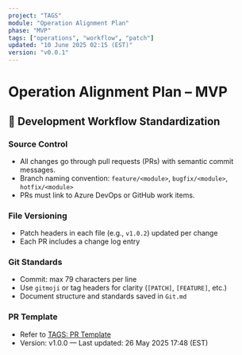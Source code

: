 ```yaml
---
project: "TAGS"
module: "Operation Alignment Plan"
phase: "MVP"
tags: ["operations", "workflow", "patch"]
updated: "10 June 2025 02:15 (EST)"
version: "v0.0.1"
---
```


# Operation Alignment Plan – MVP
<!-- PATCHED v0.5.40 docs/TAGS-Operation-Alignment-Plan.md — add patch headers -->


## 🔁 Development Workflow Standardization

### Source Control
- All changes go through pull requests (PRs) with semantic commit messages.
- Branch naming convention: `feature/<module>`, `bugfix/<module>`, `hotfix/<module>`
- PRs must link to Azure DevOps or GitHub work items.

### File Versioning
- Patch headers in each file (e.g., `v1.0.2`) updated per change
- Each PR includes a change log entry

### Git Standards
- Commit: max 79 characters per line
- Use `gitmoji` or tag headers for clarity (`[PATCH]`, `[FEATURE]`, etc.)
- Document structure and standards saved in `Git.md`

### PR Template
- Refer to [TAGS: PR Template](./TAGS-PR-Template.md)
- Version: v1.0.0 — Last updated: 26 May 2025 17:48 (EST)
